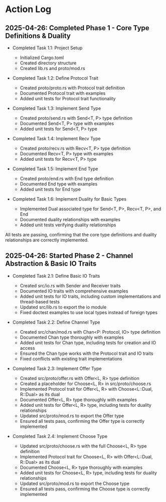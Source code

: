# Action Log

## 2025-04-26: Completed Phase 1 - Core Type Definitions & Duality

- Completed Task 1.1: Project Setup
  - Initialized Cargo.toml
  - Created directory structure
  - Created lib.rs and proto/mod.rs

- Completed Task 1.2: Define Protocol Trait
  - Created proto/proto.rs with Protocol trait definition
  - Documented Protocol trait with examples
  - Added unit tests for Protocol trait functionality

- Completed Task 1.3: Implement Send Type
  - Created proto/send.rs with Send<T, P> type definition
  - Documented Send<T, P> type with examples
  - Added unit tests for Send<T, P> type

- Completed Task 1.4: Implement Recv Type
  - Created proto/recv.rs with Recv<T, P> type definition
  - Documented Recv<T, P> type with examples
  - Added unit tests for Recv<T, P> type

- Completed Task 1.5: Implement End Type
  - Created proto/end.rs with End type definition
  - Documented End type with examples
  - Added unit tests for End type

- Completed Task 1.6: Implement Duality for Basic Types
  - Implemented Dual associated type for Send<T, P>, Recv<T, P>, and End
  - Documented duality relationships with examples
  - Added unit tests verifying duality relationships

All tests are passing, confirming that the core type definitions and duality relationships are correctly implemented.

## 2025-04-26: Started Phase 2 - Channel Abstraction & Basic IO Traits

- Completed Task 2.1: Define Basic IO Traits
  - Created src/io.rs with Sender<T> and Receiver<T> traits
  - Documented IO traits with comprehensive examples
  - Added unit tests for IO traits, including custom implementations and thread-based tests
  - Updated src/lib.rs to export the io module
  - Fixed doctest examples to use local types instead of foreign types

- Completed Task 2.2: Define Channel Type
  - Created src/chan/mod.rs with Chan<P: Protocol, IO> type definition
  - Documented Chan type thoroughly with examples
  - Added unit tests for Chan type, including tests for creation and IO access
  - Ensured the Chan type works with the Protocol trait and IO traits
  - Fixed conflicts with existing trait implementations

- Completed Task 2.3: Implement Offer Type
  - Created src/proto/offer.rs with Offer<L, R> type definition
  - Created a placeholder for Choose<L, R> in src/proto/choose.rs
  - Implemented Protocol trait for Offer<L, R> with Choose<L::Dual, R::Dual> as its dual
  - Documented Offer<L, R> type thoroughly with examples
  - Added unit tests for Offer<L, R> type, including tests for duality relationships
  - Updated src/proto/mod.rs to export the Offer type
  - Ensured all tests pass, confirming the Offer type is correctly implemented

- Completed Task 2.4: Implement Choose Type
  - Updated src/proto/choose.rs with the full Choose<L, R> type definition
  - Implemented Protocol trait for Choose<L, R> with Offer<L::Dual, R::Dual> as its dual
  - Documented Choose<L, R> type thoroughly with examples
  - Added unit tests for Choose<L, R> type, including tests for duality relationships
  - Updated src/proto/mod.rs to export the Choose type
  - Ensured all tests pass, confirming the Choose type is correctly implemented